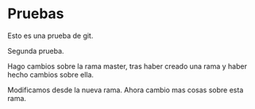# Pruebas

Esto es una prueba de git.

Segunda prueba.

Hago cambios sobre la rama master, tras haber creado una rama y haber hecho cambios sobre ella.

Modificamos desde la nueva rama. Ahora cambio mas cosas sobre esta rama.


